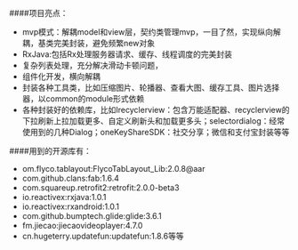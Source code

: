 


####项目亮点：
- mvp模式：解耦model和view层，契约类管理mvp，一目了然，实现纵向解耦，基类完美封装，避免频繁new对象
-  RxJava:包括Rx处理服务器请求、缓存、线程调度的完美封装
- 复杂列表处理，充分解决滑动卡顿问题，
- 组件化开发，横向解耦
- 封装各种工具类，比如压缩图片、轮播器、查看大图、缓存工具、图片选择器，以common的module形式依赖
- 各种封装好的依赖库，比如Irecyclerview：包含万能适配器、recyclerview的下拉刷新上拉加载更多、自定义刷新头和加载更多头；selectordialog：经常使用到的几种Dialog；oneKeyShareSDK：社交分享；微信和支付宝封装等等


####用到的开源库有：
- om.flyco.tablayout:FlycoTabLayout_Lib:2.0.8@aar 
- com.github.clans:fab:1.6.4
- com.squareup.retrofit2:retrofit:2.0.0-beta3
- io.reactivex:rxjava:1.0.1
- io.reactivex:rxandroid:1.0.1
- com.github.bumptech.glide:glide:3.6.1
- fm.jiecao:jiecaovideoplayer:4.7.0 
- cn.hugeterry.updatefun:updatefun:1.8.6等等
